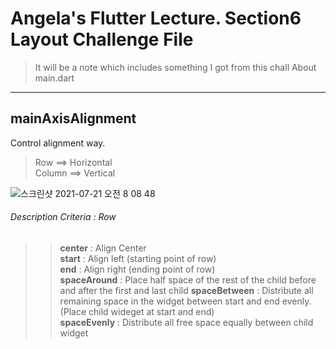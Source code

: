 # Angela's Flutter Lecture. Section6 Layout Challenge File

> It will be a note which includes something I got from this chall
> About main.dart


****


## mainAxisAlignment
Control alignment way. 
> Row ==> Horizontal<br>
> Column ==> Vertical

![스크린샷 2021-07-21 오전 8 08 48](https://user-images.githubusercontent.com/60993104/126406442-6892c1f8-4dba-497b-ab86-83d5828e2c52.png)
###### Description Criteria : Row 

>> <strong>center</strong> : Align Center <br>
>> <strong>start</strong> : Align left (starting point of row) <br>
>> <strong>end</strong> : Align right (ending point of row)<br>
>> <strong>spaceAround</strong> : Place half space of the rest of the child before and after the first and last child
>> <strong>spaceBetween</strong> : Distribute all remaining space in the widget between start and end evenly. (Place child wideget at start and end)<br>
>> <strong>spaceEvenly</strong> : Distribute all free space equally between child widget<br>


